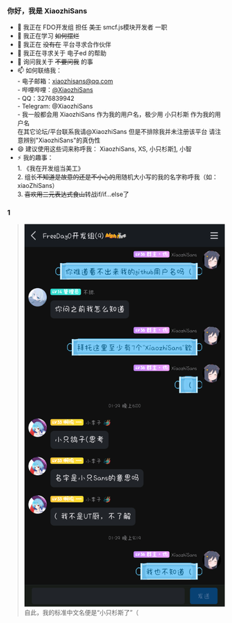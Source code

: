 ### 你好，我是 XiaozhiSans
+ 🔭 我正在 FDO开发组 担任 ~~美工~~ smcf.js模块开发者 一职
+ 🌱 我正在学习 ~~如何摆烂~~
+ 👯 我正在 ~~没有在~~ 平台寻求合作伙伴
+ 🤔 我正在寻求关于 电子ed 的帮助
+ 💬 询问我关于 ~~不要问我~~ 的事
+ 📫 如何联络我：  
  				- 电子邮箱：[xiaozhisans@qq.com](mailto://xiaozhisans@qq.com)  
 				- 哔哩哔哩：[@XiaozhiSans](https://space.bilibili.com/1988506301)  
  				- QQ：3276839942  
  				- Telegram: @XiaozhiSans  
  				- 我一般都会用 XiaozhiSans 作为我的用户名，极少用 小只杉斯 作为我的用户名  
 				  在其它论坛/平台联系我请@XiaozhiSans 但是不排除我并未注册该平台 请注意辨别"XiaozhiSans"的真伪性  
+ 😄 建议使用这些词来称呼我： XiaozhiSans, XS, 小只杉斯[1](#1), 小智
+ ⚡ 我的趣事：  
  				1. 《我在开发组当美工》  
 				2. 组长~~不知道是故意的还是不小心的~~用随机大小写的我的名字称呼我（如：xiaoZhiSans）  
  				3. ~~喜欢用三元表达式食山~~转战if/if...else了  
  
### 1
> <img alt="聊天记录截图" src="img/Image_1711975812823.png" height="40%">
> 自此，我的标准中文名便是“小只杉斯了”（  
  
